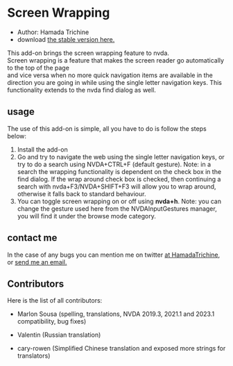 # Screen Wrapping

* Author: Hamada Trichine
* download [the stable version here.][1]

This add-on brings the screen wrapping feature to nvda.  
Screen wrapping is a feature that makes the screen reader go automatically to the top of the page  
and vice versa when no more quick navigation items are available in the direction you are going in while using   the single letter navigation keys. This functionality extends to the nvda find dialog as well.

## usage

The use of this add-on is simple, all you have to do is follow the steps below:  

 1. Install the add-on
 2. Go and try to navigate the web using the single letter navigation keys, or try to do a search using NVDA+CTRL+F (default gesture).
 Note: in a search the wrapping functionality is dependent on the check box in the find dialog. If the wrap around check box is checked, then continuing a search with nvda+F3/NVDA+SHIFT+F3 will allow you to wrap around, otherwise it falls back to standard behaviour.
 3. You can toggle screen wrapping on or off using **nvda+h**.
  Note: you can change the gesture used here from the NVDAInputGestures manager, you will find it under the browse mode category.
  
## contact me

In the case of any bugs you can mention me on twitter [at HamadaTrichine](https://twitter.com/hamadatrichine), or [send me an email.](mailto:hamadalog25@gmail.com)

## Contributors

Here is the list of all contributors:

* Marlon Sousa (spelling, translations, NVDA 2019.3, 2021.1 and 2023.1 compatibility, bug fixes)

* Valentin (Russian translation)

* cary-rowen (Simplified Chinese translation and exposed more strings for translators)

[1]: https://github.com/hamadatrichine/nvda-screen-wrapping/releases/latest
